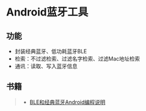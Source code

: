 # Android蓝牙工具

## 功能

* 封装经典蓝牙、低功耗蓝牙BLE
* 检索：不过滤检索、过滤名字检索、过滤Mac地址检索
* 通讯：读取、写入蓝牙信息

## 书籍

>- [BLE和经典蓝牙Android编程说明][BLE和经典蓝牙Android编程说明]


[BLE和经典蓝牙Android编程说明]:https://github.com/VeiZhang/BluetoothKit/blob/master/book/BLE%E5%92%8C%E7%BB%8F%E5%85%B8%E8%93%9D%E7%89%99Android%E7%BC%96%E7%A8%8B%E8%AF%B4%E6%98%8E.pdf